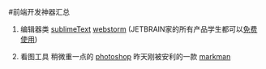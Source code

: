 #前端开发神器汇总
>
1. 编辑器类
[sublimeText](https://www.sublimetext.com/)
[webstorm](https://www.jetbrains.com/webstorm/) (JETBRAIN家的所有产品学生都可以[免费使用](http://blog.jetbrains.com/blog/2014/09/23/jetbrains-makes-its-products-free-for-students/))

2. 看图工具
稍微重一点的 [photoshop](https://www.google.com/webhp?sourceid=chrome-instant&ion=1&espv=2&ie=UTF-8#q=photoshop%20%E7%A0%B4%E8%A7%A3%E7%89%88)
昨天刚被安利的一款 [markman](http://www.getmarkman.com/)

